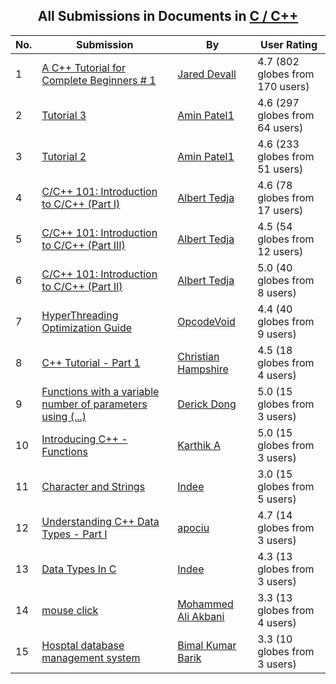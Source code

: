 ﻿<div align="center">

## All Submissions in Documents in [C / C\+\+](../ByWorld/c-c.md)

</div>

No.  | Submission | By   | User Rating
---- | ---------- | ---- | -----------
1 | [A C\+\+ Tutorial for Complete Beginners \# 1<br />](https://github.com/Planet-Source-Code/jared-devall-a-c-tutorial-for-complete-beginners-1__3-2040) | [Jared Devall](../ByAuthor/jared-devall.md) | 4.7 (802 globes from 170 users)
2 | [Tutorial 3<br />](https://github.com/Planet-Source-Code/amin-patel1-tutorial-3__3-805) | [Amin Patel1](../ByAuthor/amin-patel1.md) | 4.6 (297 globes from 64 users)
3 | [Tutorial 2<br />](https://github.com/Planet-Source-Code/amin-patel1-tutorial-2__3-773) | [Amin Patel1](../ByAuthor/amin-patel1.md) | 4.6 (233 globes from 51 users)
4 | [C/C\+\+ 101: Introduction to C/C\+\+ \(Part I\)<br />](https://github.com/Planet-Source-Code/albert-tedja-c-c-101-introduction-to-c-c-part-i__3-2959) | [Albert Tedja](../ByAuthor/albert-tedja.md) | 4.6 (78 globes from 17 users)
5 | [C/C\+\+ 101: Introduction to C/C\+\+ \(Part III\)<br />](https://github.com/Planet-Source-Code/albert-tedja-c-c-101-introduction-to-c-c-part-iii__3-3017) | [Albert Tedja](../ByAuthor/albert-tedja.md) | 4.5 (54 globes from 12 users)
6 | [C/C\+\+ 101: Introduction to C/C\+\+ \(Part II\)<br />](https://github.com/Planet-Source-Code/albert-tedja-c-c-101-introduction-to-c-c-part-ii__3-2986) | [Albert Tedja](../ByAuthor/albert-tedja.md) | 5.0 (40 globes from 8 users)
7 | [HyperThreading Optimization Guide<br />](https://github.com/Planet-Source-Code/opcodevoid-hyperthreading-optimization-guide__3-8654) | [OpcodeVoid](../ByAuthor/opcodevoid.md) | 4.4 (40 globes from 9 users)
8 | [C\+\+ Tutorial \- Part 1<br />](https://github.com/Planet-Source-Code/christian-hampshire-c-tutorial-part-1__3-4366) | [Christian Hampshire](../ByAuthor/christian-hampshire.md) | 4.5 (18 globes from 4 users)
9 | [Functions with a variable number of parameters using \(\.\.\.\)<br />](https://github.com/Planet-Source-Code/derick-dong-functions-with-a-variable-number-of-parameters-using__3-1691) | [Derick Dong](../ByAuthor/derick-dong.md) | 5.0 (15 globes from 3 users)
10 | [Introducing C\+\+ \- Functions<br />](https://github.com/Planet-Source-Code/karthik-a-introducing-c-functions__3-9796) | [Karthik A](../ByAuthor/karthik-a.md) | 5.0 (15 globes from 3 users)
11 | [Character and Strings<br />](https://github.com/Planet-Source-Code/indee-character-and-strings__3-1025) | [Indee](../ByAuthor/indee.md) | 3.0 (15 globes from 5 users)
12 | [Understanding C\+\+ Data Types \- Part I<br />](https://github.com/Planet-Source-Code/apociu-understanding-c-data-types-part-i__3-7323) | [apociu](../ByAuthor/apociu.md) | 4.7 (14 globes from 3 users)
13 | [Data Types In C<br />](https://github.com/Planet-Source-Code/indee-data-types-in-c__3-862) | [Indee](../ByAuthor/indee.md) | 4.3 (13 globes from 3 users)
14 | [mouse click<br />](https://github.com/Planet-Source-Code/mohammed-ali-akbani-mouse-click__3-1033) | [Mohammed Ali Akbani](../ByAuthor/mohammed-ali-akbani.md) | 3.3 (13 globes from 4 users)
15 | [Hosptal database management system<br />](https://github.com/Planet-Source-Code/bimal-kumar-barik-hosptal-database-management-system__3-11315) | [Bimal Kumar Barik](../ByAuthor/bimal-kumar-barik.md) | 3.3 (10 globes from 3 users)
